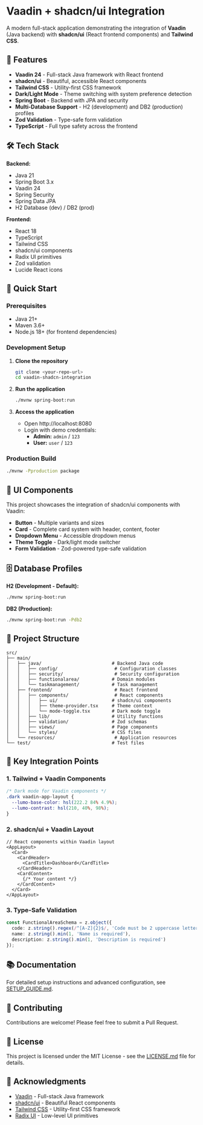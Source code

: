 # Vaadin + shadcn/ui Integration

A modern full-stack application demonstrating the integration of **Vaadin** (Java backend) with **shadcn/ui** (React frontend components) and **Tailwind CSS**.

## 🚀 Features

- **Vaadin 24** - Full-stack Java framework with React frontend
- **shadcn/ui** - Beautiful, accessible React components
- **Tailwind CSS** - Utility-first CSS framework
- **Dark/Light Mode** - Theme switching with system preference detection
- **Spring Boot** - Backend with JPA and security
- **Multi-Database Support** - H2 (development) and DB2 (production) profiles
- **Zod Validation** - Type-safe form validation
- **TypeScript** - Full type safety across the frontend

## 🛠️ Tech Stack

**Backend:**
- Java 21
- Spring Boot 3.x
- Vaadin 24
- Spring Security
- Spring Data JPA
- H2 Database (dev) / DB2 (prod)

**Frontend:**
- React 18
- TypeScript
- Tailwind CSS
- shadcn/ui components
- Radix UI primitives
- Zod validation
- Lucide React icons

## 🚦 Quick Start

### Prerequisites
- Java 21+
- Maven 3.6+
- Node.js 18+ (for frontend dependencies)

### Development Setup

1. **Clone the repository**
   ```bash
   git clone <your-repo-url>
   cd vaadin-shadcn-integration
   ```

2. **Run the application**
   ```bash
   ./mvnw spring-boot:run
   ```

3. **Access the application**
   - Open http://localhost:8080
   - Login with demo credentials:
     - **Admin:** `admin` / `123`
     - **User:** `user` / `123`

### Production Build

```bash
./mvnw -Pproduction package
```

## 🎨 UI Components

This project showcases the integration of shadcn/ui components with Vaadin:

- **Button** - Multiple variants and sizes
- **Card** - Complete card system with header, content, footer
- **Dropdown Menu** - Accessible dropdown menus
- **Theme Toggle** - Dark/light mode switcher
- **Form Validation** - Zod-powered type-safe validation

## 🗄️ Database Profiles

**H2 (Development - Default):**
```bash
./mvnw spring-boot:run
```

**DB2 (Production):**
```bash
./mvnw spring-boot:run -Pdb2
```

## 📁 Project Structure

```
src/
├── main/
│   ├── java/                          # Backend Java code
│   │   ├── config/                     # Configuration classes
│   │   ├── security/                   # Security configuration
│   │   ├── functionalarea/            # Domain modules
│   │   └── taskmanagement/            # Task management
│   ├── frontend/                       # React frontend
│   │   ├── components/                 # React components
│   │   │   ├── ui/                    # shadcn/ui components
│   │   │   ├── theme-provider.tsx     # Theme context
│   │   │   └── mode-toggle.tsx        # Dark mode toggle
│   │   ├── lib/                       # Utility functions
│   │   ├── validation/                # Zod schemas
│   │   ├── views/                     # Page components
│   │   └── styles/                    # CSS files
│   └── resources/                      # Application resources
└── test/                              # Test files
```

## 🔧 Key Integration Points

### 1. Tailwind + Vaadin Components
```css
/* Dark mode for Vaadin components */
.dark vaadin-app-layout {
  --lumo-base-color: hsl(222.2 84% 4.9%);
  --lumo-contrast: hsl(210, 40%, 98%);
}
```

### 2. shadcn/ui + Vaadin Layout
```tsx
// React components within Vaadin layout
<AppLayout>
  <Card>
    <CardHeader>
      <CardTitle>Dashboard</CardTitle>
    </CardHeader>
    <CardContent>
      {/* Your content */}
    </CardContent>
  </Card>
</AppLayout>
```

### 3. Type-Safe Validation
```typescript
const FunctionalAreaSchema = z.object({
  code: z.string().regex(/^[A-Z]{2}$/, 'Code must be 2 uppercase letters'),
  name: z.string().min(1, 'Name is required'),
  description: z.string().min(1, 'Description is required')
});
```

## 📚 Documentation

For detailed setup instructions and advanced configuration, see [SETUP_GUIDE.md](SETUP_GUIDE.md).

## 🤝 Contributing

Contributions are welcome! Please feel free to submit a Pull Request.

## 📄 License

This project is licensed under the MIT License - see the [LICENSE.md](LICENSE.md) file for details.

## 🙏 Acknowledgments

- [Vaadin](https://vaadin.com/) - Full-stack Java framework
- [shadcn/ui](https://ui.shadcn.com/) - Beautiful React components
- [Tailwind CSS](https://tailwindcss.com/) - Utility-first CSS framework
- [Radix UI](https://www.radix-ui.com/) - Low-level UI primitives